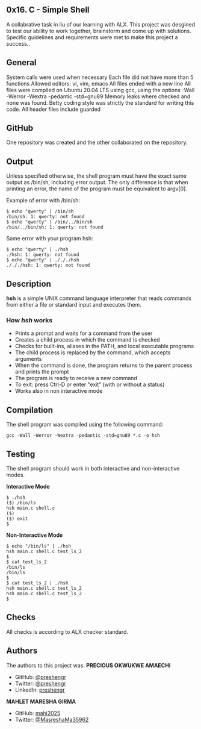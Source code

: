 ## 0x16. C - Simple Shell ##

A collabrative task in liu of our learning with ALX.
This project was desgined to test our ability to work together, brainstorm and come up with solutions.
Specific guidelines and requirements were met to make this project a success..

## General ##
System calls were used when necessary
Each file did not have more than 5 functions
Allowed editors: vi, vim, emacs
All files ended with a new line
All files were compiled on Ubuntu 20.04 LTS using gcc, using the options -Wall -Werror -Wextra -pedantic -std=gnu89
Memory leaks where checked and none was found.
Betty coding style was strictly the standard for writing this code.
All header files include guarded

## GitHub ##
One repository was created and the other collaborated on the repository.

## Output ##
Unless specified otherwise, the shell program must have the exact same output as /bin/sh, including error output. The only difference is that when printing an error, the name of the program must be equivalent to argv[0].

Example of error with /bin/sh:
```
$ echo "qwerty" | /bin/sh
/bin/sh: 1: qwerty: not found
$ echo "qwerty" | /bin/../bin/sh
/bin/../bin/sh: 1: qwerty: not found
```
Same error with your program hsh:
```
$ echo "qwerty" | ./hsh
./hsh: 1: qwerty: not found
$ echo "qwerty" | ./././hsh
./././hsh: 1: qwerty: not found
```
## Description ##

**hsh** is a simple UNIX command language interpreter that reads commands from either a file or standard input and executes them.

### How _hsh_ works ##
* Prints a prompt and waits for a command from the user
* Creates a child process in which the command is checked
* Checks for built-ins, aliases in the PATH, and local executable programs
* The child process is replaced by the command, which accepts arguments
* When the command is done, the program returns to the parent process and prints the prompt
* The program is ready to receive a new command
* To exit: press Ctrl-D or enter "exit" (with or without a status)
* Works also in non interactive mode

## Compilation ##

The shell program was compiled using the following command:
```
gcc -Wall -Werror -Wextra -pedantic -std=gnu89 *.c -o hsh
```
## Testing ##

The shell program should work in both interactive and non-interactive modes.

**Interactive Mode**
```
$ ./hsh
($) /bin/ls
hsh main.c shell.c
($)
($) exit
$
```
**Non-Interactive Mode**
```
$ echo "/bin/ls" | ./hsh
hsh main.c shell.c test_ls_2
$
$ cat test_ls_2
/bin/ls
/bin/ls
$
$ cat test_ls_2 | ./hsh
hsh main.c shell.c test_ls_2
hsh main.c shell.c test_ls_2
$
```
## Checks ##
All checks is according to ALX checker standard.

## Authors ##
The authors to this project was:
**PRECIOUS OKWUKWE AMAECHI**
- GitHub: [@preshengr](https://github.com/preshengr)
- Twitter: [@preshengr](https://twitter.com/preshengr)
- LinkedIn: [preshengr](https://www.linkedin.com/in/preshengr/)

**MAHLET MARESHA GIRMA**
- GitHub: [mahi2025](https://github.com/mahi2025)
- Twitter: [@MasreshaMa35962](https://twitter.com/MasreshaMa35962)
